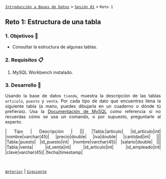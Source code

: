 [`Introducción a Bases de Datos`](../../README.md) > [`Sesión 01`](../Readme.md) > `Reto 1`
	
## Reto 1: Estructura de una tabla

<div style="text-align: justify;">

### 1. Objetivos :dart:

- Consultar la estructura de algunas tablas.

### 2. Requisitos :clipboard:

1. MySQL Workbench instalado.

### 3. Desarrollo :rocket:

Usando la base de datos `tienda`, muestra la descripción de las tablas `articulo`, `puesto` y `venta`. Por cada tipo de dato que encuentres llena la siguiente tabla (a mano, puedes dibujarla en un cuaderno o dónde tú prefieras). Usa la [Documentación de MySQL](https://dev.mysql.com/doc/refman/8.0/en/data-types.html) como referencia si no recuerdas cómo se usa un comando, o por supuesto, preguntarle al experto.

| Tipo   | Descripción |
|||
|Tabla:|articulo|
|id_articulo|int|
|nombre|varchar(45)|
|precio|double|
|iva|double|
|cantidad|int|
|||
|Tabla:|puesto|
|id_puesto|int|
|nombre|varchar(45)|
|salario|double|
|||
|Tabla:|venta|
|id_venta|int|
|id_articulo|int|
|id_empleado|int|
|clave|varchar(45)|
|fecha|timestamp|


<br/>

[`Anterior`](../Ejemplo-02/Readme.md) | [`Siguiente`](../Readme.md)

</div>
